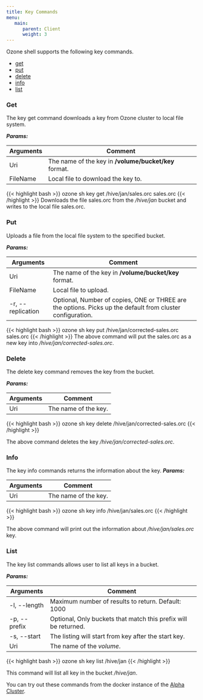 ```yaml
---
title: Key Commands
menu:
   main:
      parent: Client
      weight: 3
---
```

<!---
  Licensed to the Apache Software Foundation (ASF) under one or more
  contributor license agreements.  See the NOTICE file distributed with
  this work for additional information regarding copyright ownership.
  The ASF licenses this file to You under the Apache License, Version 2.0
  (the "License"); you may not use this file except in compliance with
  the License.  You may obtain a copy of the License at

      http://www.apache.org/licenses/LICENSE-2.0

  Unless required by applicable law or agreed to in writing, software
  distributed under the License is distributed on an "AS IS" BASIS,
  WITHOUT WARRANTIES OR CONDITIONS OF ANY KIND, either express or implied.
  See the License for the specific language governing permissions and
  limitations under the License.
-->

Ozone shell supports the following key commands.

  * [get](#get)
  * [put](#put)
  * [delete](#delete)
  * [info](#info)
  * [list](#list)


### Get

The key get command downloads a key from Ozone cluster to local file system.

***Params:***

| Arguments                      |  Comment                                |
|--------------------------------|-----------------------------------------|
|  Uri                           | The name of the key in **/volume/bucket/key** format.
|  FileName                      | Local file to download the key to.


{{< highlight bash >}}
ozone sh key get /hive/jan/sales.orc sales.orc
{{< /highlight >}}
Downloads the file sales.orc from the _/hive/jan_ bucket and writes to the
local file sales.orc.

### Put

Uploads a file from the local file system to the specified bucket.

***Params:***


| Arguments                      |  Comment                                |
|--------------------------------|-----------------------------------------|
|  Uri                           | The name of the key in **/volume/bucket/key** format.
|  FileName                      | Local file to upload.
| -r, --replication              | Optional, Number of copies, ONE or THREE are the options. Picks up the default from cluster configuration.

{{< highlight bash >}}
ozone sh key put /hive/jan/corrected-sales.orc sales.orc
{{< /highlight >}}
The above command will put the sales.orc as a new key into _/hive/jan/corrected-sales.orc_.

### Delete

The delete key command removes the key from the bucket.

***Params:***

| Arguments                      |  Comment                                |
|--------------------------------|-----------------------------------------|
|  Uri                           | The name of the key.

{{< highlight bash >}}
ozone sh key delete /hive/jan/corrected-sales.orc
{{< /highlight >}}

The above command deletes the key _/hive/jan/corrected-sales.orc_.


### Info

The key info commands returns the information about the key.
***Params:***

| Arguments                      |  Comment                                |
|--------------------------------|-----------------------------------------|
|  Uri                           | The name of the key.

{{< highlight bash >}}
ozone sh key info /hive/jan/sales.orc
{{< /highlight >}}

The above command will print out the information about _/hive/jan/sales.orc_
key.

### List

The key list commands allows user to list all keys in a bucket.

***Params:***

| Arguments                      |  Comment                                |
|--------------------------------|-----------------------------------------|
| -l, --length                   | Maximum number of results to return. Default: 1000
| -p, --prefix                   | Optional, Only buckets that match this prefix will be returned.
| -s, --start                    | The listing will start from key after the start key.
|  Uri                           | The name of the _volume_.

{{< highlight bash >}}
ozone sh key list /hive/jan
{{< /highlight >}}

This command will  list all key in the bucket _/hive/jan_.





You can try out these commands from the docker instance of the [Alpha
Cluster](runningviadocker.html).
